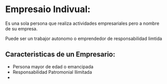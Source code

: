 # Empresaio Indivual:

Es una sola persona que realiza actividades empresariales pero a nombre de su empresa.

Puede ser un trabajor autonomo o emprendedor de responsabilidad limtida

## Caracteristicas de un Empresario:

* Persona mayor de edad o emancipada
* Responsabilidad Patromonial Ilimitada
* 
